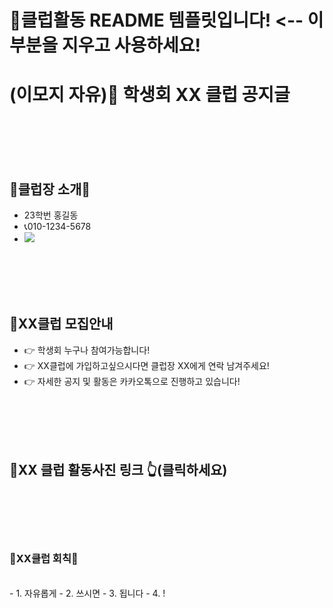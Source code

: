 # 📌클럽활동 README 템플릿입니다! <-- 이 부분을 지우고 사용하세요!

# (이모지 자유)🎱 학생회 XX 클럽 공지글
</br></br></br></br>

## 👑클럽장 소개👑
- 23학번 홍길동
- 📞010-1234-5678
-   <img src="https://img.shields.io/badge/-INSERT ID-FFCD00?style=for-the-badge&logo=KaKaoTalk&logoColor=white">

</br></br></br></br>
## 📌XX클럽 모집안내
- 👉 학생회 누구나 참여가능합니다!
- 👉 XX클럽에 가입하고싶으시다면 클럽장 XX에게 연락 남겨주세요!
- 👉 자세한 공지 및 활동은 카카오톡으로 진행하고 있습니다!

</br></br></br></br>
## 📸XX 클럽 활동사진 링크 👆(클릭하세요)
</br></br></br></br>

### 📌XX클럽 회칙📌
</br>
- 1. 자유롭게
- 2. 쓰시면
- 3. 됩니다
- 4. !

